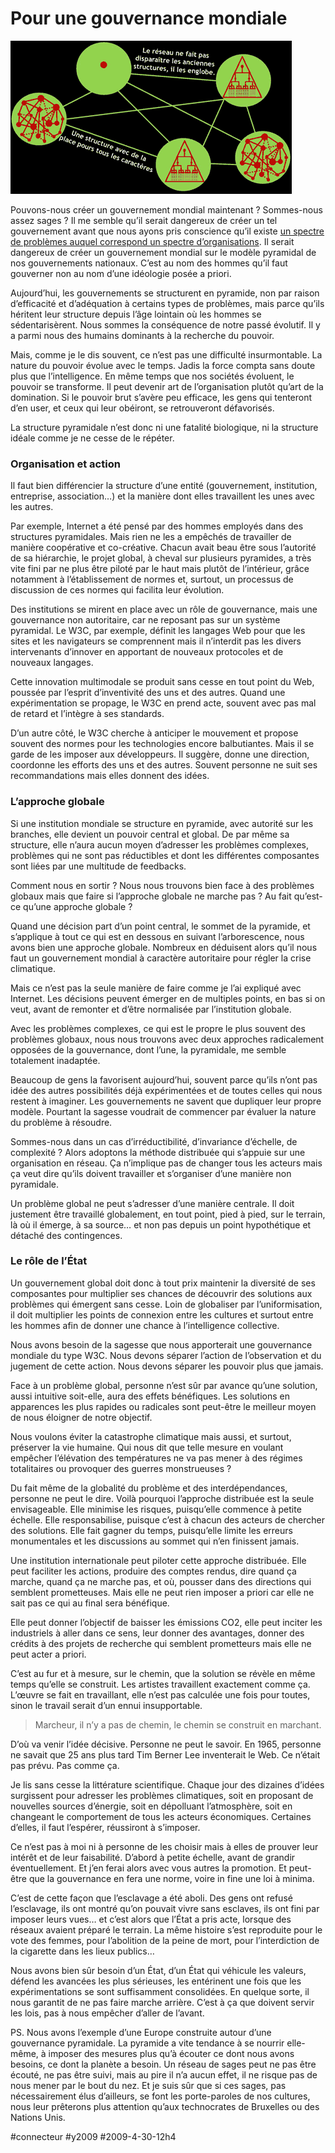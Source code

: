 # Pour une gouvernance mondiale

![Uns tructure polyvalente](_i/englob.gif)

Pouvons-nous créer un gouvernement mondial maintenant ? Sommes-nous assez sages ? Il me semble qu’il serait dangereux de créer un tel gouvernement avant que nous ayons pris conscience qu’il existe [un spectre de problèmes auquel correspond un spectre d’organisations](principe-de-peter-applique-aux-pyramides.md). Il serait dangereux de créer un gouvernement mondial sur le modèle pyramidal de nos gouvernements nationaux. C’est au nom des hommes qu’il faut gouverner non au nom d’une idéologie posée a priori.

Aujourd’hui, les gouvernements se structurent en pyramide, non par raison d’efficacité et d’adéquation à certains types de problèmes, mais parce qu’ils héritent leur structure depuis l’âge lointain où les hommes se sédentarisèrent. Nous sommes la conséquence de notre passé évolutif. Il y a parmi nous des humains dominants à la recherche du pouvoir.

 Mais, comme je le dis souvent, ce n’est pas une difficulté insurmontable. La nature du pouvoir évolue avec le temps. Jadis la force compta sans doute plus que l’intelligence. En même temps que nos sociétés évoluent, le pouvoir se transforme. Il peut devenir art de l’organisation plutôt qu’art de la domination. Si le pouvoir brut s’avère peu efficace, les gens qui tenteront d’en user, et ceux qui leur obéiront, se retrouveront défavorisés.

La structure pyramidale n’est donc ni une fatalité biologique, ni la structure idéale comme je ne cesse de le répéter.

### Organisation et action

Il faut bien différencier la structure d’une entité (gouvernement, institution, entreprise, association…) et la manière dont elles travaillent les unes avec les autres.

Par exemple, Internet a été pensé par des hommes employés dans des structures pyramidales. Mais rien ne les a empêchés de travailler de manière coopérative et co-créative. Chacun avait beau être sous l’autorité de sa hiérarchie, le projet global, à cheval sur plusieurs pyramides, a très vite fini par ne plus être piloté par le haut mais plutôt de l’intérieur, grâce notamment à l’établissement de normes et, surtout, un processus de discussion de ces normes qui facilita leur évolution.

Des institutions se mirent en place avec un rôle de gouvernance, mais une gouvernance non autoritaire, car ne reposant pas sur un système pyramidal. Le W3C, par exemple, définit les langages Web pour que les sites et les navigateurs se comprennent mais il n’interdit pas les divers intervenants d’innover en apportant de nouveaux protocoles et de nouveaux langages.

Cette innovation multimodale se produit sans cesse en tout point du Web, poussée par l’esprit d’inventivité des uns et des autres. Quand une expérimentation se propage, le W3C en prend acte, souvent avec pas mal de retard et l’intègre à ses standards.

D’un autre côté, le W3C cherche à anticiper le mouvement et propose souvent des normes pour les technologies encore balbutiantes. Mais il se garde de les imposer aux développeurs. Il suggère, donne une direction, coordonne les efforts des uns et des autres. Souvent personne ne suit ses recommandations mais elles donnent des idées.

### L’approche globale

Si une institution mondiale se structure en pyramide, avec autorité sur les branches, elle devient un pouvoir central et global. De par même sa structure, elle n’aura aucun moyen d’adresser les problèmes complexes, problèmes qui ne sont pas réductibles et dont les différentes composantes sont liées par une multitude de feedbacks.

Comment nous en sortir ? Nous nous trouvons bien face à des problèmes globaux mais que faire si l’approche globale ne marche pas ? Au fait qu’est-ce qu’une approche globale ?

Quand une décision part d’un point central, le sommet de la pyramide, et s’applique à tout ce qui est en dessous en suivant l’arborescence, nous avons bien une approche globale. Nombreux en déduisent alors qu’il nous faut un gouvernement mondial à caractère autoritaire pour régler la crise climatique.

Mais ce n’est pas la seule manière de faire comme je l’ai expliqué avec Internet. Les décisions peuvent émerger en de multiples points, en bas si on veut, avant de remonter et d’être normalisée par l’institution globale.

Avec les problèmes complexes, ce qui est le propre le plus souvent des problèmes globaux, nous nous trouvons avec deux approches radicalement opposées de la gouvernance, dont l’une, la pyramidale, me semble totalement inadaptée.

Beaucoup de gens la favorisent aujourd’hui, souvent parce qu’ils n’ont pas idée des autres possibilités déjà expérimentées et de toutes celles qui nous restent à imaginer. Les gouvernements ne savent que dupliquer leur propre modèle. Pourtant la sagesse voudrait de commencer par évaluer la nature du problème à résoudre.

Sommes-nous dans un cas d’irréductibilité, d’invariance d’échelle, de complexité ? Alors adoptons la méthode distribuée qui s’appuie sur une organisation en réseau. Ça n’implique pas de changer tous les acteurs mais ça veut dire qu’ils doivent travailler et s’organiser d’une manière non pyramidale.

Un problème global ne peut s’adresser d’une manière centrale. Il doit justement être travaillé globalement, en tout point, pied à pied, sur le terrain, là où il émerge, à sa source… et non pas depuis un point hypothétique et détaché des contingences.

### Le rôle de l’État

Un gouvernement global doit donc à tout prix maintenir la diversité de ses composantes pour multiplier ses chances de découvrir des solutions aux problèmes qui émergent sans cesse. Loin de globaliser par l’uniformisation, il doit multiplier les points de connexion entre les cultures et surtout entre les hommes afin de donner une chance à l’intelligence collective.

Nous avons besoin de la sagesse que nous apporterait une gouvernance mondiale du type W3C. Nous devons séparer l’action de l’observation et du jugement de cette action. Nous devons séparer les pouvoir plus que jamais. 

Face à un problème global, personne n’est sûr par avance qu’une solution, aussi intuitive soit-elle, aura des effets bénéfiques. Les solutions en apparences les plus rapides ou radicales sont peut-être le meilleur moyen de nous éloigner de notre objectif.

Nous voulons éviter la catastrophe climatique mais aussi, et surtout, préserver la vie humaine. Qui nous dit que telle mesure en voulant empêcher l’élévation des températures ne va pas mener à des régimes totalitaires ou provoquer des guerres monstrueuses ?

Du fait même de la globalité du problème et des interdépendances, personne ne peut le dire. Voilà pourquoi l’approche distribuée est la seule envisageable. Elle minimise les risques, puisqu’elle commence à petite échelle. Elle responsabilise, puisque c’est à chacun des acteurs de chercher des solutions. Elle fait gagner du temps, puisqu’elle limite les erreurs monumentales et les discussions au sommet qui n’en finissent jamais.

Une institution internationale peut piloter cette approche distribuée. Elle peut faciliter les actions, produire des comptes rendus, dire quand ça marche, quand ça ne marche pas, et où, pousser dans des directions qui semblent prometteuses. Mais elle ne peut rien imposer a priori car elle ne sait pas ce qui au final sera bénéfique.

Elle peut donner l’objectif de baisser les émissions CO2, elle peut inciter les industriels à aller dans ce sens, leur donner des avantages, donner des crédits à des projets de recherche qui semblent prometteurs mais elle ne peut acter a priori.

C’est au fur et à mesure, sur le chemin, que la solution se révèle en même temps qu’elle se construit. Les artistes travaillent exactement comme ça. L’œuvre se fait en travaillant, elle n’est pas calculée une fois pour toutes, sinon le travail serait d’un ennui insupportable.

> Marcheur, il n’y a pas de chemin, le chemin se construit en marchant.

D’où va venir l’idée décisive. Personne ne peut le savoir. En 1965, personne ne savait que 25 ans plus tard Tim Berner Lee inventerait le Web. Ce n’était pas prévu. Pas comme ça.

Je lis sans cesse la littérature scientifique. Chaque jour des dizaines d’idées surgissent pour adresser les problèmes climatiques, soit en proposant de nouvelles sources d’énergie, soit en dépolluant l’atmosphère, soit en changeant le comportement de tous les acteurs économiques. Certaines d’elles, il faut l’espérer, réussiront à s’imposer.

Ce n’est pas à moi ni à personne de les choisir mais à elles de prouver leur intérêt et de leur faisabilité. D’abord à petite échelle, avant de grandir éventuellement. Et j’en ferai alors avec vous autres la promotion. Et peut-être que la gouvernance en fera une norme, voire in fine une loi à minima.

C’est de cette façon que l’esclavage a été aboli. Des gens ont refusé l’esclavage, ils ont montré qu’on pouvait vivre sans esclaves, ils ont fini par imposer leurs vues… et c’est alors que l’État a pris acte, lorsque des réseaux avaient préparé le terrain. La même histoire s’est reproduite pour le vote des femmes, pour l’abolition de la peine de mort, pour l’interdiction de la cigarette dans les lieux publics…

Nous avons bien sûr besoin d’un État, d’un État qui véhicule les valeurs, défend les avancées les plus sérieuses, les entérinent une fois que les expérimentations se sont suffisamment consolidées. En quelque sorte, il nous garantit de ne pas faire marche arrière. C’est à ça que doivent servir les lois, pas à nous empêcher d’aller de l’avant.

PS. Nous avons l’exemple d’une Europe construite autour d’une gouvernance pyramidale. La pyramide a vite tendance à se nourrir elle-même, à imposer des mesures plus qu’à écouter ce dont nous avons besoins, ce dont la planète a besoin. Un réseau de sages peut ne pas être écouté, ne pas être suivi, mais au pire il n’a aucun effet, il ne risque pas de nous mener par le bout du nez. Et je suis sûr que si ces sages, pas nécessairement élus d’ailleurs, se font les porte-paroles de nos cultures, nous leur prêterons plus attention qu’aux technocrates de Bruxelles ou des Nations Unis.

#connecteur #y2009 #2009-4-30-12h4
